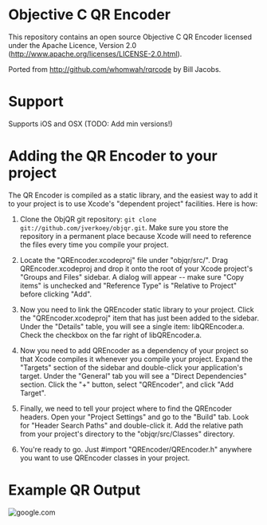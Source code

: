 Objective C QR Encoder
======================

This repository contains an open source Objective C QR Encoder 
licensed under the Apache Licence, Version 2.0
(http://www.apache.org/licenses/LICENSE-2.0.html).

Ported from http://github.com/whomwah/rqrcode by Bill Jacobs.

Support
=======
Supports iOS and OSX (TODO: Add min versions!)

Adding the QR Encoder to your project
=====================================

The QR Encoder is compiled as a static library, and the easiest way to add it to your project is to use
Xcode's "dependent project" facilities.  Here is how:

1. Clone the ObjQR git repository: `git clone git://github.com/jverkoey/objqr.git`.  Make sure 
   you store the repository in a permanent place because Xcode will need to reference the files
   every time you compile your project.

2. Locate the "QREncoder.xcodeproj" file under "objqr/src/".  Drag QREncoder.xcodeproj and drop it onto
   the root of your Xcode project's "Groups and Files"  sidebar.  A dialog will appear -- make sure 
   "Copy items" is unchecked and "Reference Type" is "Relative to Project" before clicking "Add".

3. Now you need to link the QREncoder static library to your project.  Click the "QREncoder.xcodeproj" 
   item that has just been added to the sidebar.  Under the "Details" table, you will see a single
   item: libQREncoder.a.  Check the checkbox on the far right of libQREncoder.a.

4. Now you need to add QREncoder as a dependency of your project so that Xcode compiles it whenever
   you compile your project.  Expand the "Targets" section of the sidebar and double-click your
   application's target.  Under the "General" tab you will see a "Direct Dependencies" section. 
   Click the "+" button, select "QREncoder", and click "Add Target".

5. Finally, we need to tell your project where to find the QREncoder headers.  Open your
   "Project Settings" and go to the "Build" tab. Look for "Header Search Paths" and double-click
   it.  Add the relative path from your project's directory to the "objqr/src/Classes" directory.

6. You're ready to go.  Just #import "QREncoder/QREncoder.h" anywhere you want to use QREncoder classes
   in your project.


Example QR Output
=================

![google.com](google.com.png "google.com")
